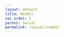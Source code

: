 ```yaml
---
layout: default
title: Reddit
nav_order: 1
parent: Social
permalink: /social/reddit
---
```


<!-- 
{: .note }
> {: .opaque }
> 
>
> 
-->
